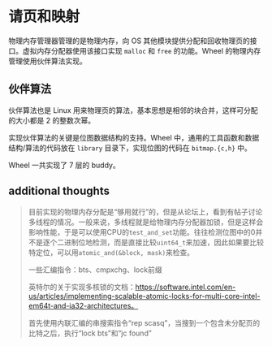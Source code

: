 # 请页和映射

物理内存管理器管理的是物理内存，向 OS 其他模块提供分配和回收物理页的接口。虚拟内存分配器使用该接口实现 `malloc` 和 `free` 的功能。Wheel 的物理内存管理使用伙伴算法实现。

## 伙伴算法

伙伴算法也是 Linux 用来物理页的算法，基本思想是相邻的块合并，这样可分配的大小都是 2 的整数次幂。

实现伙伴算法的关键是位图数据结构的支持。Wheel 中，通用的工具函数和数据结构/算法的代码放在 `library` 目录下，实现位图的代码在 `bitmap.{c,h}` 中。

Wheel 一共实现了 7 层的 buddy。

## additional thoughts

> 目前实现的物理内存分配是“够用就行”的，但是从论坛上，看到有帖子讨论多线程的情况。一般来说，多线程就是给物理内存分配器加锁，但是这样会影响性能，于是可以使用CPU的`test_and_set`功能。往往检测位图中的0并不是逐个二进制位地检测，而是直接比较`uint64_t`来加速，因此如果要比较特定位，可以用`atomic_and(&block, mask)`来检查。
>
> 一些汇编指令：bts、cmpxchg、lock前缀
>
> 英特尔的关于实现多核锁的文档：https://software.intel.com/en-us/articles/implementing-scalable-atomic-locks-for-multi-core-intel-em64t-and-ia32-architectures。
>
> 首先使用内联汇编的串搜索指令“rep scasq”，当搜到一个包含未分配页的比特之后，执行“lock bts”和“jc found”


